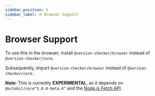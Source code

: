 ```yaml
---
sidebar_position: 3
sidebar_label: 🌐 Browser Support
---
```


# Browser Support

To use this in the browser, install `@version-checker/browser` instead of `@version-checker/core`.

Subsequently, import `@version-checker/browser` instead of `@version-checker/core`.

**Note**: This is currently **EXPERIMENTAL**, as it depends on `@octokit/core^5.0.0-beta.4^` and the
[Node.js Fetch API](https://nodejs.org/dist/latest-v18.x/docs/api/globals.html#fetch).
